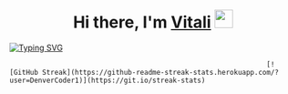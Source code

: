 <h1 align="center">Hi there, I'm <a href="https://daniilshat.ru/" target="_blank">Vitali</a> 
<img src="https://github.com/blackcater/blackcater/raw/main/images/Hi.gif" height="32"/></h1>

[![Typing SVG](https://readme-typing-svg.herokuapp.com?color=%2336BCF7&lines=Information+Technology)](https://git.io/typing-svg)


                                                                   [![GitHub Streak](https://github-readme-streak-stats.herokuapp.com/?user=DenverCoder1)](https://git.io/streak-stats)
